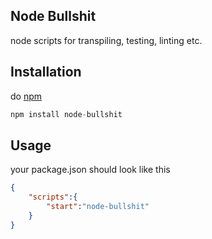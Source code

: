## Node Bullshit
node scripts for transpiling, testing, linting etc.

## Installation
do [npm](https://npm.im)
```js
npm install node-bullshit
```
## Usage

your package.json should look like this

```json
{
    "scripts":{
        "start":"node-bullshit"
    }
}
```